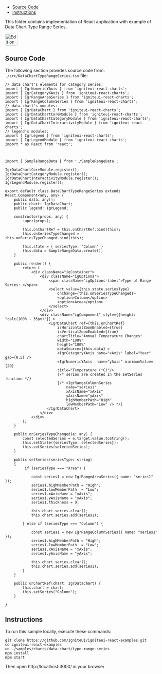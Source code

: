 <!-- NOTE: do not change this file because it will be auto re-generated from template file: -->
<!-- https://github.com/IgniteUI/igniteui-react-examples/tree/master/templates/sample/ReadMe.md -->

<!-- ## Table of Contents -->
<!-- - [Sample Preview](#Sample-Preview) -->
- [Source Code](#Source-Code)
- [Instructions](#Instructions)

This folder contains implementation of React application with example of Data Chart Type Range Series.
<!-- in the Data Chart component -->
<!-- [Data Chart](https://infragistics.com/Reactsite/components/data-chart.html) -->

<html lang="en" xmlns="http://www.w3.org/1999/xhtml">
    <body>
        <a target="_blank" href="https://codesandbox.io/s/github/IgniteUI/igniteui-react-examples/tree/master/samples/charts/data-chart/type-range-series?fontsize=14&hidenavigation=1&theme=dark&view=preview&file=/src/DataChartTypeRangeSeries.tsx" rel="noopener noreferrer">
            <img height="40px" style="border-radius: 0.25rem" alt="Edit on CodeSandbox" src="https://static.infragistics.com/xplatform/images/sandbox/code.png"/>
        </a>
        <!-- <a target="_blank"
href="https://codesandbox.io/s/github/IgniteUI/igniteui-react-examples/tree/master/samples/maps/geo-map/binding-csv-points?fontsize=14&hidenavigation=1&theme=dark&view=preview">
            <img alt="Edit Sample" src="https://codesandbox.io/static/img/play-codesandbox.svg"/>
        </a> -->
        <!-- <a target="_blank" style="margin-left: 0.5rem"
href="https://codesandbox.io/embed/github/IgniteUI/igniteui-react-examples/tree/master/samples/charts/data-chart/type-range-series?fontsize=14&hidenavigation=1&theme=dark&view=preview&file=/src/DataChartTypeRangeSeries.tsx">
            <img height="40px" style="border-radius: 5px" alt="View on CodeSandbox" src="https://static.infragistics.com/xplatform/images/sandbox/view.png"/>
        </a> -->
        <!-- <a target="_blank"
href="https://codesandbox.io/embed/github/IgniteUI/igniteui-react-examples/tree/master/samples/maps/geo-map/binding-csv-points?fontsize=14&hidenavigation=1&theme=dark&view=preview">
            <img alt="View on CodeSandbox" src="https://static.infragistics.com/xplatform/images/sandbox/view.png"/>
        </a>
https://codesandbox.io/embed/react-treemap-overview-rtb45
https://codesandbox.io/static/img/play-codesandbox.svg
https://codesandbox.io/embed/react-treemap-overview-rtb45?view=browser -->
    </body>
</html>

<!-- ## Sample Preview -->

<!-- <iframe
  src="https://codesandbox.io/embed/github/IgniteUI/igniteui-react-examples/tree/master/samples/charts/data-chart/type-range-series?fontsize=14&hidenavigation=1&theme=dark&view=preview&file=/src/DataChartTypeRangeSeries.tsx"
  style="width:100%; height:400px; border:0; border-radius: 4px; overflow:hidden;"
  allow="accelerometer; ambient-light-sensor; camera; encrypted-media; geolocation; gyroscope; hid; microphone; midi; payment; usb; vr"
  sandbox="allow-forms allow-modals allow-popups allow-presentation allow-same-origin allow-scripts"
></iframe> -->

## Source Code

The following section provides source code from:
`./src/DataChartTypeRangeSeries.tsx` file:

```tsx
// data chart's elements for category series:
import { IgrNumericYAxis } from 'igniteui-react-charts';
import { IgrCategoryXAxis } from 'igniteui-react-charts';
import { IgrRangeAreaSeries } from 'igniteui-react-charts';
import { IgrRangeColumnSeries } from 'igniteui-react-charts';
// data chart's modules:
import { IgrDataChart } from 'igniteui-react-charts';
import { IgrDataChartCoreModule } from 'igniteui-react-charts';
import { IgrDataChartCategoryModule } from 'igniteui-react-charts';
import { IgrDataChartInteractivityModule } from 'igniteui-react-charts';
// legend's modules:
import { IgrLegend } from 'igniteui-react-charts';
import { IgrLegendModule } from 'igniteui-react-charts';
import * as React from 'react';



import { SampleRangeData } from './SampleRangeData';

IgrDataChartCoreModule.register();
IgrDataChartCategoryModule.register();
IgrDataChartInteractivityModule.register();
IgrLegendModule.register();

export default class DataChartTypeRangeSeries extends React.Component<any, any> {
    public data: any[];
    public chart: IgrDataChart;
    public legend: IgrLegend;

    constructor(props: any) {
        super(props);

        this.onChartRef = this.onChartRef.bind(this);
        this.onSeriesTypeChanged = this.onSeriesTypeChanged.bind(this);

        this.state = { seriesType: "Column" }
        this.data = SampleRangeData.create();
    }

    public render() {
        return (
            <div className="igContainer">
                <div className="igOptions">
                    <span className="igOptions-label">Type of Range Series: </span>
                    <select value={this.state.seriesType}
                        onChange={this.onSeriesTypeChanged}>
                        <option>Column</option>
                        <option>Area</option>
                    </select>
                </div>
                <div className="igComponent" style={{height: "calc(100% - 35px)"}} >
                    <IgrDataChart ref={this.onChartRef}
                        isHorizontalZoomEnabled={true}
                        isVerticalZoomEnabled={true}
                        chartTitle="Annual Temperature Changes"
                        width="100%"
                        height="100%"
                        dataSource={this.data} >
                        <IgrCategoryXAxis name="xAxis" label="Year" gap={0.5} />
                        <IgrNumericYAxis  name="yAxis" minimumValue={20}
                        title="Temperature (°C)"/>
                        {/* series are created in the setSeries function */}
                        {/* <IgrRangeColumnSeries
                            name="series1"
                            xAxisName="xAxis"
                            yAxisName="yAxis"
                            highMemberPath="High"
                            lowMemberPath="Low" /> */}
                   </IgrDataChart>
                </div>
            </div>
        );
    }

    public onSeriesTypeChanged(e: any) {
        const selectedSeries = e.target.value.toString();
        this.setState({seriesType: selectedSeries});
        this.setSeries(selectedSeries);
    }

    public setSeries(seriesType: string)
    {
         if (seriesType === "Area") {

            const series1 = new IgrRangeAreaSeries({ name: "series1" });
            series1.highMemberPath = "High";
            series1.lowMemberPath  = "Low";
            series1.xAxisName = "xAxis";
            series1.yAxisName = "yAxis";
            series1.thickness = 0;

            this.chart.series.clear();
            this.chart.series.add(series1);

        } else if (seriesType === "Column") {

            const series1 = new IgrRangeColumnSeries({ name: "series1" });
            series1.highMemberPath = "High";
            series1.lowMemberPath  = "Low";
            series1.xAxisName = "xAxis";
            series1.yAxisName = "yAxis";

            this.chart.series.clear();
            this.chart.series.add(series1);
        }
    }

    public onChartRef(chart: IgrDataChart) {
        this.chart = chart;
        this.setSeries("Column");
    }

}

```

## Instructions
To run this sample locally, execute these commands:

```
git clone https://github.com/IgniteUI/igniteui-react-examples.git
cd igniteui-react-examples
cd ./samples/charts/data-chart/type-range-series
npm install
npm start

```

Then open http://localhost:3000/ in your browser

